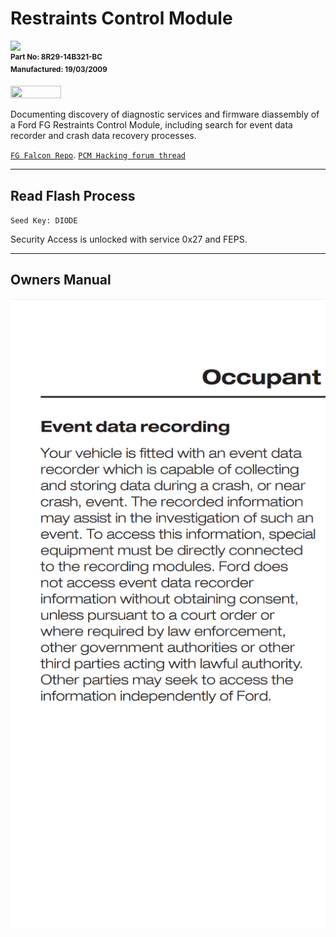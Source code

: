 # Restraints Control Module

<a href="https://testerpresent.com.au/"><img src="https://img.shields.io/badge/[0x720] Tester Present -Specialist Automotive Solutions-red" /></a>  
<sup><b>
Part No: 8R29-14B321-BC  
Manufactured: 19/03/2009
</b></sup>


<img src="https://github.com/jakka351/RestraintsControlModule/assets/57064943/1d827b03-9315-4bc7-9a2a-b62f2df04c48" height="40%" width="40%" align="center" />


Documenting discovery of diagnostic services and firmware diassembly of a Ford FG Restraints Control Module, including search for event data recorder and crash data recovery processes.

[`FG Falcon Repo`](https://github.com/jakka351/fg-falcon). 
[`PCM Hacking forum thread`](https://pcmhacking.net/forums/viewtopic.php?f=41&t=8425)

***
## Read Flash Process

`Seed Key: DIODE`

Security Access is unlocked with service 0x27 and FEPS. 

***
## Owners Manual
![image](https://raw.githubusercontent.com/jakka351/RCM/main/Data/Screenshot_20230727-121937.png)
